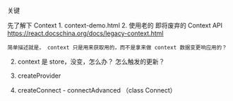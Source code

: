
关键
  
  先了解下 Context
    1. context-demo.html
    2. 使用老的 即将废弃的 Context API https://react.docschina.org/docs/legacy-context.html

    简单描述就是， context 只是用来获取用的，而不是拿来做 context 数据变更响应用的？

  2. context 是 store，没变，怎么办？ 怎么触发的更新？


  1. createProvider
  2. createConnect - connectAdvanced （class Connect）